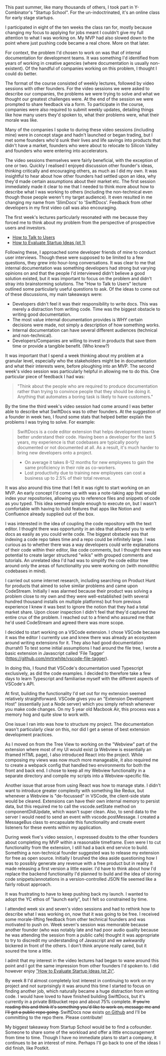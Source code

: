 This past summer, like many thousands of others, I took part in Y-Combinator's "Startup School". For the un-indoctrinated, it's an online class for early stage startups.

I participated in eight of the ten weeks the class ran for, mostly because changing my focus to applying for jobs meant I couldn't give my full attention to what I was working on. My MVP had also slowed down to the point where just pushing code became a real chore. More on that later.

For context, the problem I'd chosen to work on was that of internal documentation for development teams. It was something I'd identified from years of working in creative agencies (where documentation is usually non-existent). Of the handful of companies working on this problem, I thought I could do better.

The format of the course consisted of weekly lectures, followed by video sessions with other founders. For the video sessions we were asked to describe our companies, the problems we were trying to solve and what we thought our greatest challenges were. At the end of the session we were prompted to share feedback via a form. To participate in the course, companies were also required to submit weekly updates, detailing things like how many users they'd spoken to, what their problems were, what their morale was like.

Many of the companies I spoke to during these video sessions (including mine) were in concept stage and hadn't launched or began trading, but I met some founders who'd sunk their lives and life savings into products that didn't have a market, founders who were about to relocate to Silicon Valley and founders who were entering into accelerators.

The video sessions themselves were fairly beneficial, with the exception of one or two. Quickly I realised I enjoyed discussion other founder's ideas, thinking critically and encouraging others, as much as I did my own. It was insightful to hear about how other founders had settled upon an idea, why they'd made certain assumptions about their market etc. The first session immediately made it clear to me that I needed to think more about how to describe what I was working to others (including the non-technical even though those people weren't my target audience). It even resulted in me changing my name from 'SlimDocs' to 'SwiftDocs'. Feedback from other developers in my first video call was also encouraging.

The first week's lectures particularly resonated with me because they forced me to think about my problem from the perspective of prospective users and investors.

- [How to Talk to Users](https://www.youtube.com/watch?v=MT4Ig2uqjTc)
- [How to Evaluate Startup Ideas (pt 1)](https://www.youtube.com/watch?v=DOtCl5PU8F0&feature=emb_title)

Following these, I approached some developer friends of mine to conduct user interviews. Though these were supposed to be limited to a few questions, they grew into hour-long conversations. It was clear to me that internal documentation was something developers had strong but varying opinions on and that the people I'd interviewed didn't believe a good solution existed, but it was important to focus on the problem and didn't stray into brainstorming solutions. The "How to Talk to Users" lecture outlined some particularly useful questions to ask. Of the ideas to come out of these discussions, my main takeaways were:
- Developers didn't feel it was their responsibility to write docs. This was merely a distraction from writing code. Time was the biggest obstacle to writing good documentation.
- The most value internal documentation provides is WHY certain decisions were made, not simply a description of how something works.
- Internal documentation can have several different audiences (technical and non-technical).
- Developers/Companies are willing to invest in products that save them time or provide a tangible benefit. (Who knew?)

It was important that I spend a week thinking about my problem at a granular level, especially who the stakeholders might be in documentation and what their interests were, before ploughing into an MVP. The second week's video session was particularly helpful in allowing me to do this. One particular piece of feedback I had was:

> "Think about the people who are required to produce documentation rather than trying to convince people that they should be doing it. Anything that automates a boring task is likely to have customers."

By the time the third week's video session had come around I was better able to describe what SwiftDocs was to other founders. At the suggestion of a founder in week two, I found some stats that helped better explain the problems I was trying to solve. For example:

> SwiftDocs is a code editor extension that helps development teams better understand their code. Having been a developer for the last 5 years, my experience is that codebases are typically poorly documented or not documented at all. As a result, it's much harder to bring new developers onto a project.

> - On average it takes 8-12 months for new employees to gain the same proficiency in their role as co-workers.
> - Lost productivity due to training new employees can cost a business up to 2.5% of their total revenue.

It was also around this time that I felt it was right to start working on an MVP. An early concept I'd come up with was a note-taking app that would index your repositories, allowing you to reference files and snippets of code as you typed. This idea seemed simple enough to execute on, but I wasn't comfortable with having to build features that apps like Notion and Confluence already supplied out of the box.

I was interested in the idea of coupling the code repository with the text editor. I thought there was opportunity in an idea that allowed you to write docs as easily as you could write code. The biggest obstacle was that indexing a code repo takes time and a repo could be infinitely large. I was curious as to whether there was a way developers could write explanations of their code within their editor, like code comments, but I thought there was potential to create larger structured "wikis" with grouped comments and tutorials. An unrelated idea I'd had was to simplify the code editor tree around only the areas of functionality you were working on (with monolithic codebases in mind).

I carried out some internet research, including searching on Product Hunt for products that aimed to solve similar problems and came upon CodeStream. Initially I was alarmed because their product was solving a problem close to my own and they were well-established (with several hundred thousand installs on multiple platforms) but from previous experience I knew it was best to ignore the notion that they had a total market share. Upon closer inspection I didn't feel that they'd captured the entire crux of the problem. I reached out to a friend who assured me that he'd used CodeStream and agreed there was more scope.

I decided to start working on a VSCode extension. I chose VSCode because it was the editor I currently use and knew there was already an ecosystem around writing extensions for it. They also had good documentation (hurrah!) To test some initial assumptions I had around the file tree, I wrote a basic extension in Javascript called 'File Tagger' (https://github.com/mrtrwhite/vscode-file-tagger).

In doing this, I found that VSCode's documentation used Typescript exclusively, as did the code examples. I decided to therefore take a few days to learn Typescript and familiarise myself with the different aspects of VSCode's API.

At first, building the functionality I'd set out for my extension seemed relatively straightforward. VSCode gives you an "Extension Development Host" (essentially just a Node server) which you simply refresh whenever you make code changes. On my 5 year old Macbook Air, this process was a memory hog and quite slow to work with.

One issue I ran into was how to structure my project. The documentation wasn't particularly clear on this, nor did I get a sense of best extension development practices.

As I moved on from the Tree View to working on the "Webview" part of the extension where most of my UI would exist (a Webview is essentially an Iframed HTML page), I also introduced React into the project. While composing my views was now much more manageable, it also required me to create a webpack config that handled two environments for both the front and back end. I chose to keep all my Webview functionality in a separate directory and compile my scripts into a Webview-specific file.

Another issue that arose from using React was how to manage state. I didn't want to introduce greater complexity with something like Redux, but whenever a Webview is "de-focussed" in VSCode, the client-side state would be cleared. Extensions can have their own internal memory to persist data, but this required me to call the vscode.setState method on componentDidUpdate, which wasn't super clean. Also, to send data to the server I would need to send an event with vscode.postMessage. I created a MessageBus class to encapsulate this functionality and create event listeners for these events within my application.

During week five's video session, I expressed doubts to the other founders about completing my MVP within a reasonable timeframe. Even were I to cut functionality from the extension, I still had a back end service to build. Something a non-technical founder suggested was to release my extension for free as open source. Initially I brushed the idea aside questioning how I was to possibly generate any revenue with a free product but in reality it made releasing a first version a little easier. I'd have to think about how I'd replace the backend functionality I'd planned to build and the idea of storing code snippets/annotations in a version-controlled JSON file seemed like a fairly robust approach.

It was frustrating to have to keep pushing back my launch. I wanted to adopt the YC ethos of "launch early", but I felt so constrained by time.

I attended week six and seven's video sessions and had to rethink how to describe what I was working on, now that it was going to be free. I received some morale-lifting feedback from other technical founders and was motivated to push on. Week seven's session was memorable because another founder (who was notably late and had poor audio quality because he was attending the session from a public cafe) thought it was appropriate to try to discredit my understanding of Javascript and we awkwardly bickered in front of the others. I don't think anyone really cared, but it soured the tone a little.

I admit that my interest in the video lectures had began to wane around this point and I got the same impression from other founders I'd spoken to. I did however enjoy ["How to Evaluate Startup Ideas (pt 2)"](https://www.youtube.com/watch?v=17XZGUX_9iM&feature=emb_title).

By week 8 I'd almost completely lost interest in continuing to work on my project and not surprisingly it was around this time I started to focus on finding another job, which naturally became a huge distraction from writing code. I would have loved to have finished building SwiftDocs, but it's currently in a private Bitbucket repo and about 75% complete. ~~If you're reading this and think it's something you'd like to work on, message me and I'll get a public repo going.~~ SwiftDocs now exists [on Github](https://github.com/notoriousbfg/vscode-swiftdocs) and I'll be committing to the repo there. Please contribute!

My biggest takeaway from Startup School would be to find a cofounder. Someone to share some of the workload and offer a little encouragement from time to time. Though I have no immediate plans to start a company, it continues to be an interest of mine. Perhaps I'll go back to one of the ideas I did finish, like Postkit.
